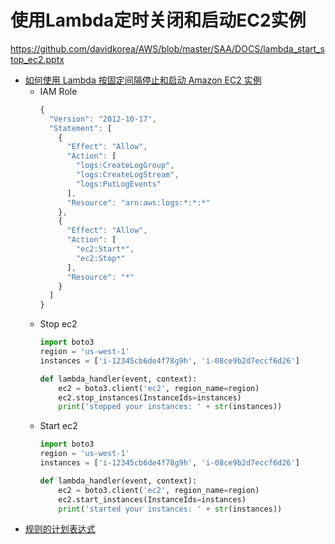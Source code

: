 # 使用Lambda定时关闭和启动EC2实例

https://github.com/davidkorea/AWS/blob/master/SAA/DOCS/lambda_start_stop_ec2.pptx

- [如何使用 Lambda 按固定间隔停止和启动 Amazon EC2 实例](https://aws.amazon.com/cn/premiumsupport/knowledge-center/start-stop-lambda-cloudwatch/)
  - IAM Role
    ```js
    {
      "Version": "2012-10-17",
      "Statement": [
        {
          "Effect": "Allow",
          "Action": [
            "logs:CreateLogGroup",
            "logs:CreateLogStream",
            "logs:PutLogEvents"
          ],
          "Resource": "arn:aws:logs:*:*:*"
        },
        {
          "Effect": "Allow",
          "Action": [
            "ec2:Start*",
            "ec2:Stop*"
          ],
          "Resource": "*"
        }
      ]
    }
    ```
  - Stop ec2
    ```python
    import boto3
    region = 'us-west-1'
    instances = ['i-12345cb6de4f78g9h', 'i-08ce9b2d7eccf6d26']

    def lambda_handler(event, context):
        ec2 = boto3.client('ec2', region_name=region)
        ec2.stop_instances(InstanceIds=instances)
        print('stopped your instances: ' + str(instances))
    ```
  - Start ec2
    ```python
    import boto3
    region = 'us-west-1'
    instances = ['i-12345cb6de4f78g9h', 'i-08ce9b2d7eccf6d26']

    def lambda_handler(event, context):
        ec2 = boto3.client('ec2', region_name=region)
        ec2.start_instances(InstanceIds=instances)
        print('started your instances: ' + str(instances))

    ```
- [规则的计划表达式](https://docs.aws.amazon.com/zh_cn/AmazonCloudWatch/latest/events/ScheduledEvents.html)
